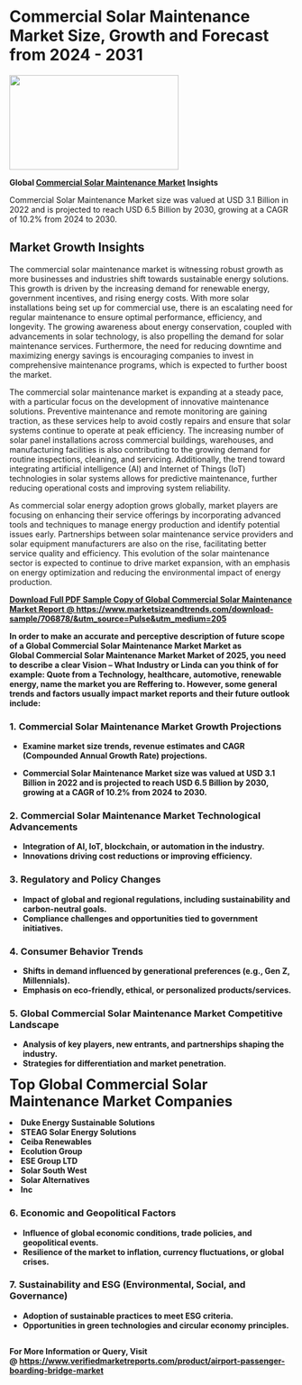 <H1>Commercial Solar Maintenance Market Size, Growth and Forecast from 2024 - 2031</H1><img class="aligncenter size-medium wp-image-584254" src="https://thirdeyenews.in/wp-content/uploads/2024/09/Global-Market-Research-300x168.jpeg" alt="" width="300" height="168" /><p><strong>Global&nbsp;<a href="https://www.marketsizeandtrends.com/download-sample/706878/&amp;utm_source=Pulse&amp;utm_medium=205">Commercial Solar Maintenance Market</a> Insights</strong></p><p>Commercial Solar Maintenance Market size was valued at USD 3.1 Billion in 2022 and is projected to reach USD 6.5 Billion by 2030, growing at a CAGR of 10.2% from 2024 to 2030.</p><p><h2>Market Growth Insights</h2> <p>The commercial solar maintenance market is witnessing robust growth as more businesses and industries shift towards sustainable energy solutions. This growth is driven by the increasing demand for renewable energy, government incentives, and rising energy costs. With more solar installations being set up for commercial use, there is an escalating need for regular maintenance to ensure optimal performance, efficiency, and longevity. The growing awareness about energy conservation, coupled with advancements in solar technology, is also propelling the demand for solar maintenance services. Furthermore, the need for reducing downtime and maximizing energy savings is encouraging companies to invest in comprehensive maintenance programs, which is expected to further boost the market.</p> <p><strong><a href="#"></a></strong></p> <p>The commercial solar maintenance market is expanding at a steady pace, with a particular focus on the development of innovative maintenance solutions. Preventive maintenance and remote monitoring are gaining traction, as these services help to avoid costly repairs and ensure that solar systems continue to operate at peak efficiency. The increasing number of solar panel installations across commercial buildings, warehouses, and manufacturing facilities is also contributing to the growing demand for routine inspections, cleaning, and servicing. Additionally, the trend toward integrating artificial intelligence (AI) and Internet of Things (IoT) technologies in solar systems allows for predictive maintenance, further reducing operational costs and improving system reliability.</p> <p>As commercial solar energy adoption grows globally, market players are focusing on enhancing their service offerings by incorporating advanced tools and techniques to manage energy production and identify potential issues early. Partnerships between solar maintenance service providers and solar equipment manufacturers are also on the rise, facilitating better service quality and efficiency. This evolution of the solar maintenance sector is expected to continue to drive market expansion, with an emphasis on energy optimization and reducing the environmental impact of energy production.</p> <p><strong><a href="#"></p><p><span class=""><strong>Download Full PDF Sample Copy of Global Commercial Solar Maintenance Market Report</strong> @ <a href="https://www.marketsizeandtrends.com/download-sample/706878/&amp;utm_source=Pulse&amp;utm_medium=205" target="_blank">https://www.marketsizeandtrends.com/download-sample/706878/&amp;utm_source=Pulse&amp;utm_medium=205</a></span></p><p>In order to make an accurate and perceptive description of future scope of a Global&nbsp;Commercial Solar Maintenance Market Market as Global&nbsp;Commercial Solar Maintenance Market Market of 2025, you need to describe a clear Vision &ndash; What Industry or Linda can you think of for example: Quote from a Technology, healthcare, automotive, renewable energy, name the market you are Reffering to. However, some general trends and factors usually impact market reports and their future outlook include:</p><h3>1.&nbsp;<strong>Commercial Solar Maintenance Market Growth Projections</strong></h3><ul><li>Examine market size trends, revenue estimates and CAGR (Compounded Annual Growth Rate) projections.</li><li><p>Commercial Solar Maintenance Market size was valued at USD 3.1 Billion in 2022 and is projected to reach USD 6.5 Billion by 2030, growing at a CAGR of 10.2% from 2024 to 2030.</p></li></ul><h3>2.&nbsp;<strong>Commercial Solar Maintenance Market Technological Advancements</strong></h3><ul><li>Integration of AI, IoT, blockchain, or automation in the industry.</li><li>Innovations driving cost reductions or improving efficiency.</li></ul><h3>3.&nbsp;<strong>Regulatory and Policy Changes</strong></h3><ul><li>Impact of global and regional regulations, including sustainability and carbon-neutral goals.</li><li>Compliance challenges and opportunities tied to government initiatives.</li></ul><h3>4.&nbsp;<strong>Consumer Behavior Trends</strong></h3><ul><li>Shifts in demand influenced by generational preferences (e.g., Gen Z, Millennials).</li><li>Emphasis on eco-friendly, ethical, or personalized products/services.</li></ul><h3>5.&nbsp;<strong>Global Commercial Solar Maintenance Market Competitive Landscape</strong></h3><ul><li>Analysis of key players, new entrants, and partnerships shaping the industry.</li><li>Strategies for differentiation and market penetration.</li></ul><p data-pm-slice="1 1 []"><span style="color: inherit; font-family: inherit; font-size: 25px;">Top Global Commercial Solar Maintenance Market Companies</span></p><div class="" data-test-id=""><p><li>Duke Energy Sustainable Solutions</li><li> STEAG Solar Energy Solutions</li><li> Ceiba Renewables</li><li> Ecolution Group</li><li> ESE Group LTD</li><li> Solar South West</li><li> Solar Alternatives</li><li> Inc</li></p></div><h3>6.&nbsp;<strong>Economic and Geopolitical Factors</strong></h3><ul><li>Influence of global economic conditions, trade policies, and geopolitical events.</li><li>Resilience of the market to inflation, currency fluctuations, or global crises.</li></ul><h3>7.&nbsp;<strong>Sustainability and ESG (Environmental, Social, and Governance)</strong></h3><ul><li>Adoption of sustainable practices to meet ESG criteria.</li><li>Opportunities in green technologies and circular economy principles.</li></ul><h2><strong style="font-size: 14px;">For More Information or Query, Visit @&nbsp;</strong><a style="background-color: #ffffff; font-size: 14px;" href="https://www.marketsizeandtrends.com/report/commercial-solar-maintenance-market/" target="_blank">https://www.verifiedmarketreports.com/product/airport-passenger-boarding-bridge-market</a></h2>

